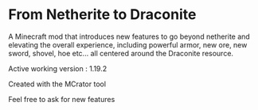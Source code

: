 # From Netherite to Draconite

A Minecraft mod that introduces new features to go beyond netherite and elevating the overall experience, including powerful armor, new ore, new sword, shovel, hoe etc... all centered around the Draconite resource.

Active working version : 1.19.2

Created with the MCrator tool

Feel free to ask for new features
